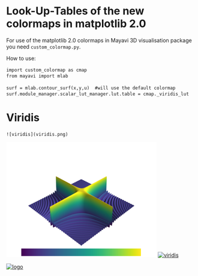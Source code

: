 # Look-Up-Tables of the new colormaps in matplotlib 2.0 
For use of the matplotlib 2.0 colormaps in Mayavi 3D visualisation package
you need ``custom_colormap.py``.

How to use:

	import custom_colormap as cmap
	from mayavi import mlab
	
	surf = mlab.contour_surf(x,y,u)  #will use the default colormap
	surf.module_manager.scalar_lut_manager.lut.table = cmap._viridis_lut

# Viridis

	![viridis](viridis.png)
 

[![viridis](https://raw.githubusercontent.com/Krisje/custom_colormap/master/viridis.png)](https://github.com/KrisJe/custom_colormap/master/viridis.png)
[![viridis](https://github.com/KrisJe/custom_colormap/master/viridis.png)](https://github.com/KrisJe/custom_colormap/master/viridis.png)

[![logo](https://raw.githubusercontent.com/tinygrad/tinygrad/master/docs/logo.png)](https://tinygrad.org)
